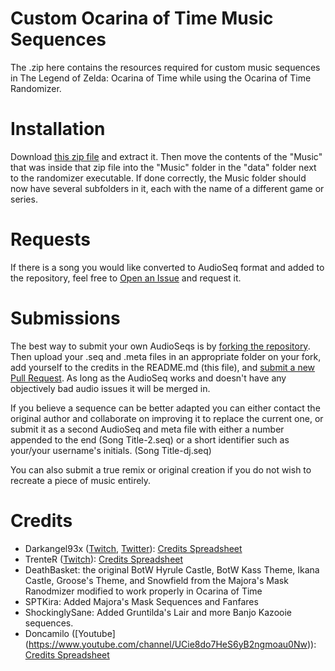 # Custom Ocarina of Time Music Sequences
The .zip here contains the resources required for custom music sequences in The Legend of Zelda: Ocarina of Time while using the Ocarina of Time Randomizer.

# Installation
Download [this zip file](https://github.com/DaruniasJoy/OoT-Custom-Sequences/archive/master.zip) and extract it. Then move the contents of the "Music" that was inside that zip file into the "Music" folder in the "data" folder next to the randomizer executable. If done correctly, the Music folder should now have several subfolders in it, each with the name of a different game or series.

# Requests
If there is a song you would like converted to AudioSeq format and added to the repository, feel free to [Open an Issue](https://github.com/DaruniasJoy/OoT-Custom-Sequences/issues/new) and request it.

# Submissions
The best way to submit your own AudioSeqs is by [forking the repository](https://github.com/DaruniasJoy/OoT-Custom-Sequences/fork). Then upload your .seq and .meta files in an appropriate folder on your fork, add yourself to the credits in the README.md (this file), and [submit a new Pull Request](https://github.com/DaruniasJoy/OoT-Custom-Sequences/compare). As long as the AudioSeq works and doesn't have any objectively bad audio issues it will be merged in.

If you believe a sequence can be better adapted you can either contact the original author and collaborate on improving it to replace the current one, or submit it as a second AudioSeq and meta file with either a number appended to the end (Song Title-2.seq) or a short identifier such as your/your username's initials. (Song Title-dj.seq)

You can also submit a true remix or original creation if you do not wish to recreate a piece of music entirely.

# Credits
* Darkangel93x ([Twitch](https://twitch.tv/darkangel93x), [Twitter](https://twitter.com/DarkangelTwitch)): [Credits Spreadsheet](https://docs.google.com/spreadsheets/d/1Yvgjex502cB_dVvvZm0a88aGL4WNFOm-5XvEbZLkWqI/edit)
* TrenteR ([Twitch](https://twitch.tv/trenter_tr)): [Credits Spreadsheet](https://docs.google.com/spreadsheets/d/1Yvgjex502cB_dVvvZm0a88aGL4WNFOm-5XvEbZLkWqI/edit)
* DeathBasket: the original BotW Hyrule Castle, BotW Kass Theme, Ikana Castle, Groose's Theme, and Snowfield from the Majora's Mask Ranodmizer modified to work properly in Ocarina of Time
* SPTKira: Added Majora's Mask Sequences and Fanfares
* ShockinglySane: Added Gruntilda's Lair and more Banjo Kazooie sequences.
* Doncamilo ([Youtube] (https://www.youtube.com/channel/UCie8do7HeS6yB2ngmoau0Nw)): [Credits Spreadsheet](https://docs.google.com/spreadsheets/d/1Yvgjex502cB_dVvvZm0a88aGL4WNFOm-5XvEbZLkWqI/edit)
